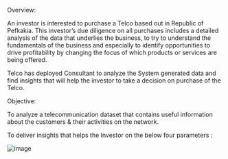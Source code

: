 Overview:

 An investor is interested to purchase a Telco based out in Republic of Pefkakia. This investor’s due diligence on all purchases includes a detailed analysis of the data that underlies the business, to try to understand the fundamentals of the business and especially to identify opportunities to drive profitability by changing the focus of which products or services are being offered.

Telco has deployed Consultant to analyze the System generated data and find insights that will help the investor to take a decision on purchase of the Telco.

Objective:

 To analyze a telecommunication dataset that contains useful information about the customers & their activities on the network. 

To deliver insights that helps the Investor on the below four parameters :
							
	


![image](https://github.com/user-attachments/assets/a42597df-23c8-4833-9cac-93aa8761b47b)
